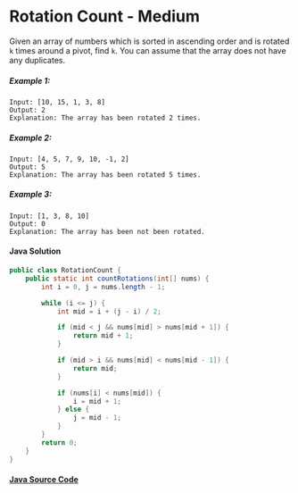 # Rotation Count - Medium
 
Given an array of numbers which is sorted in ascending order and is rotated ```k``` times around a pivot, find ```k```.
You can assume that the array does not have any duplicates.

##### Example 1:

```
Input: [10, 15, 1, 3, 8]
Output: 2
Explanation: The array has been rotated 2 times.
```

##### Example 2:

```
Input: [4, 5, 7, 9, 10, -1, 2]
Output: 5
Explanation: The array has been rotated 5 times.
```

##### Example 3:

```
Input: [1, 3, 8, 10]
Output: 0
Explanation: The array has been not been rotated.
```

#### Java Solution
```java
public class RotationCount {
    public static int countRotations(int[] nums) {
        int i = 0, j = nums.length - 1;

        while (i <= j) {
            int mid = i + (j - i) / 2;

            if (mid < j && nums[mid] > nums[mid + 1]) {
                return mid + 1;
            }

            if (mid > i && nums[mid] < nums[mid - 1]) {
                return mid;
            }

            if (nums[i] < nums[mid]) {
                i = mid + 1;
            } else {
                j = mid - 1;
            }
        }
        return 0;
    }
}
```

#### [Java Source Code](../../../src/main/java/com/algorithm/binarysearch/RotationCount.java)